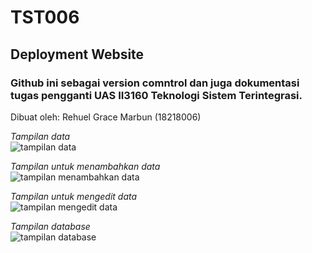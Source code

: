 # TST006
## Deployment Website
### Github ini sebagai version comntrol dan juga dokumentasi tugas pengganti UAS II3160 Teknologi Sistem Terintegrasi.
Dibuat oleh: Rehuel Grace Marbun (18218006)

*Tampilan data*<br>
![tampilan data](https://user-images.githubusercontent.com/53871909/101059275-aa2cfc80-35c0-11eb-89df-7884a1df0494.JPG)


*Tampilan untuk menambahkan data*<br>
![tampilan menambahkan data](https://user-images.githubusercontent.com/53871909/101059394-ccbf1580-35c0-11eb-994b-017232f0e969.JPG)


*Tampilan untuk mengedit data*<br>
![tampilan mengedit data](https://user-images.githubusercontent.com/53871909/101059415-d3e62380-35c0-11eb-9e9e-54f3bfe4354f.JPG)


*Tampilan database*<br>
![tampilan database](https://user-images.githubusercontent.com/53871909/101059431-d9dc0480-35c0-11eb-89e3-a88cd6e74a5d.JPG)
